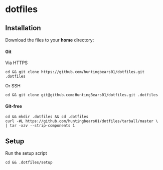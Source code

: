 dotfiles
==========

## Installation

Download the files to your **home** directory:

#### Git

Via HTTPS
```
cd && git clone https://github.com/huntingbears01/dotfiles.git .dotfiles
```
Or SSH
```
cd && git clone git@github.com:HuntingBears01/dotfiles.git .dotfiles
```
#### Git-free

```
cd && mkdir .dotfiles && cd .dotfiles
curl -#L https://github.com/huntingbears01/dotfiles/tarball/master \
| tar -xzv --strip-components 1
```

## Setup

Run the setup script
```
cd && .dotfiles/setup
```

